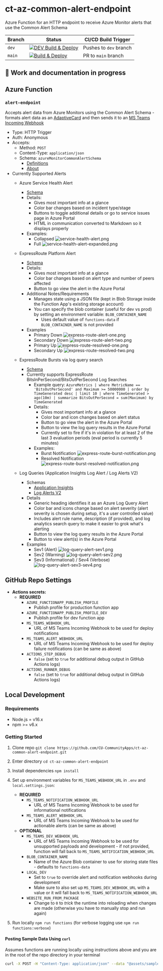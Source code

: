 # ct-az-common-alert-endpoint

Azure Function for an HTTP endpoint to receive Azure Monitor alerts that use the Common Alert Schema

| Branch | Status | CI/CD Build Trigger |
| --- | --- | --- |
| `dev` | [![DEV Build & Deploy](https://github.com/CU-CommunityApps/ct-az-common-alert-endpoint/actions/workflows/dev-build-and-deploy.yml/badge.svg?branch=dev)](https://github.com/CU-CommunityApps/ct-az-common-alert-endpoint/actions/workflows/dev-build-and-deploy.yml) | Pushes to `dev` branch |
| `main` | [![Build & Deploy](https://github.com/CU-CommunityApps/ct-az-common-alert-endpoint/actions/workflows/build-and-deploy.yml/badge.svg)](https://github.com/CU-CommunityApps/ct-az-common-alert-endpoint/actions/workflows/build-and-deploy.yml) | PR to `main` branch |

## :construction: Work and documentation in progress

## Azure Function

### `alert-endpoint`

Accepts alert data from Azure Monitors using the Common Alert Schema - formats alert data
as an [AdaptiveCard](https://adaptivecards.io/explorer/) and then sends it to an
[MS Teams Incoming Webhook](https://docs.microsoft.com/en-us/microsoftteams/platform/webhooks-and-connectors/how-to/add-incoming-webhook)

- Type: HTTP Trigger
- Auth: Anonymous
- Accepts:
  - Method: `POST`
  - Content-Type: `application/json`
  - Schema: `azureMonitorCommonAlertSchema`
    - [Definitions](https://docs.microsoft.com/en-us/azure/azure-monitor/alerts/alerts-common-schema-definitions)
    - [About](https://docs.microsoft.com/en-us/azure/azure-monitor/alerts/alerts-common-schema)
- Currently Supported Alerts
  - Azure Service Health Alert
    - [Schema](https://docs.microsoft.com/en-us/azure/azure-monitor/alerts/alerts-common-schema-definitions#monitoringservice--servicehealth)
    - Details:
      - Gives most important info at a glance
      - Color bar changes based on incident type/stage
      - Buttons to toggle additional details or go to service issues page in Azure Portal
      - HTML in communication converted to Markdown so it displays properly
    - Examples:
      - Collapsed
        ![service-health-alert.png](./assets/readme-images/service-health-alert.png)
      - Full
        ![service-health-alert-expanded.png](./assets/readme-images/service-health-alert-expanded.png)
  - ExpressRoute Platform Alert
    - [Schema](https://docs.microsoft.com/en-us/azure/azure-monitor/alerts/alerts-common-schema-definitions#monitoringservice--platform)
    - Details:
      - Gives most important info at a glance
      - Color bar changes based on alert type and number of peers affected
      - Button to go view the alert in the Azure Portal
    - Additional Notes/Requirements
      - Manages state using a JSON file (kept in Blob Storage inside the Function App's existing storage account)
      - You can specify the blob container (useful for dev vs prod) by setting an environment variable: `BLOB_CONTAINER_NAME`
        - Uses default value of `functions-data` if `BLOB_CONTAINER_NAME` is not provided
    - Examples
      - Primary Down
        ![express-route-alert-one.png](./assets/readme-images/express-route-alert-one.png)
      - Secondary Down
        ![express-route-alert-two.png](./assets/readme-images/express-route-alert-two.png)
      - Primary Up
        ![express-route-resolved-one.png](./assets/readme-images/express-route-resolved-one.png)
      - Secondary Up
        ![express-route-resolved-two.png](./assets/readme-images/express-route-resolved-two.png)
  - ExpressRoute Bursts via log query search
    - [Schema](https://docs.microsoft.com/en-us/azure/azure-monitor/alerts/alerts-common-schema-definitions#monitoringservice--log-alerts-v2)
    - Currently supports ExpressRoute BitsInPerSecond/BitsOutPerSecond Log Searches
      - Example query: `AzureMetrics | where MetricName == 'BitsOutPerSecond' and Maximum >= 50000000 | order by TimeGenerated desc | limit 10 | where TimeGenerated > ago(10m) | summarize BitsOutPerSecond = sum(Maximum) by TimeGenerated`
      - Details:
        - Gives most important info at a glance
        - Color bar and icon changes based on alert status
        - Button to go view the alert in the Azure Portal
        - Button to view the log query results in the Azure Portal
        - Currently set to fire if it's in violation for at least 2 of the last 3 evaluation periods (eval period is currently 5 minutes)
      - Examples:
        - Burst Notification
          ![express-route-burst-notification.png](./assets/readme-images/express-route-burst-notification.png)
        - Resolved Notification
          ![express-route-burst-resolved-notification.png](./assets/readme-images/express-route-burst-resolved-notification.png)

  - Log Queries (Application Insights Log Alert / Log Alerts V2)
    - Schemas
      - [Application Insights](https://docs.microsoft.com/en-us/azure/azure-monitor/alerts/alerts-common-schema-definitions#monitoringservice--application-insights)
      - [Log Alerts V2](https://docs.microsoft.com/en-us/azure/azure-monitor/alerts/alerts-common-schema-definitions#monitoringservice--log-alerts-v2)
    - Details
      - Generic heading identifies it as an Azure Log Query Alert
      - Color bar and icons change based on alert severity (alert severity is chosen during setup, it's a user controlled value)
      - Includes alert rule name, description (if provided), and log analytics search query to make it easier to grok what's alerting
      - Button to view the log query results in the Azure Portal
      - Button to view alert(s) in the Azure Portal
    - Examples
      - Sev1 (Alert)
        ![log-query-alert-sev1.png](./assets/readme-images/log-query-alert-sev1.png)
      - Sev2 (Warning)
        ![log-query-alert-sev2.png](./assets/readme-images/log-query-alert-sev2.png)
      - Sev3 (Informational) / Sev4 (Verbose)
        ![log-query-alert-sev3-sev4.png](./assets/readme-images/log-query-alert-sev3-sev4.png)

## GitHub Repo Settings

- **Actions secrets:**
  - **REQUIRED**
    - `AZURE_FUNCTIONAPP_PUBLISH_PROFILE`
      - Publish profile for production function app
    - `AZURE_FUNCTIONAPP_PUBLISH_PROFILE_DEV`
      - Publish profile for dev function app
    - `MS_TEAMS_WEBHOOK_URL`
      - URL of MS Teams Incoming Webhook to be used for deploy notifications
    - `MS_TEAMS_ALERT_WEBHOOK_URL`
      - URL of MS Teams Incoming Webhook to be used for deploy failure notifications (can be same as above)
    - `ACTIONS_STEP_DEBUG`
      - `false` (set to `true` for additional debug output in GitHub Actions logs)
    - `ACTIONS_RUNNER_DEBUG`
      - `false` (set to `true` for additional debug output in GitHub Actions logs)

## Local Development

### Requirements

- Node.js = v16.x
- npm >= v6.x

### Getting Started

1. Clone repo `git clone https://github.com/CU-CommunityApps/ct-az-common-alert-endpoint.git`
1. Enter directory `cd ct-az-common-alert-endpoint`
1. Install dependencies `npm install`
1. Set up environment variables for `MS_TEAMS_WEBHOOK_URL` in `.env` and `local.settings.json`:
   - **REQUIRED**
     - `MS_TEAMS_NOTIFICATION_WEBHOOK_URL`
       - URL of MS Teams Incoming Webhook to be used for informational notifications
     - `MS_TEAMS_ALERT_WEBHOOK_URL`
       - URL of MS Teams Incoming Webhook to be used for actionable alerts (can be same as above)
   - **OPTIONAL**
     - `MS_TEAMS_DEV_WEBHOOK_URL`
       - URL of MS Teams Incoming Webhook to be used for unsupported payloads and development - if not provided, function will fall back to `MS_TEAMS_NOTIFICATION_WEBHOOK_URL`
     - `BLOB_CONTAINER_NAME`
       - Name of the Azure Blob container to use for storing state files - defaults to `functions-data`
     - `LOCAL_DEV`
       - Set to `true` to override alert and notification webhooks during development
       - Make sure to also set up `MS_TEAMS_DEV_WEBHOOK_URL` with a value or it will fall back to `MS_TEAMS_NOTIFICATION_WEBHOOK_URL`
     - `WEBSITE_RUN_FROM_PACKAGE`
       - Change to `0` to _trick_ the runtime into reloading when changes are made (otherwise you have to manually stop and run again)

1. Run locally `npm run functions` (for verbose logging use `npm run functions:verbose`)

#### Posting Sample Data Using `curl`

Assumes functions are running locally using instructions above and you are in the root of the repo directory in your terminal

```bash
curl -X POST -H "Content-Type: application/json" --data "@assets/sample-data/service-health-alert.json" http://localhost:7071/api/alert-endpoint
```
